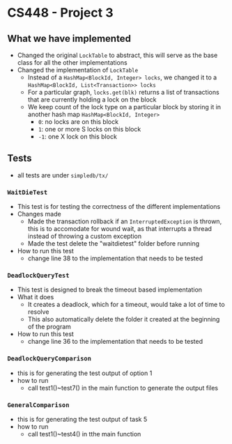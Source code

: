 # CS448 - Project 3

## What we have implemented
- Changed the original `LockTable` to abstract, this will serve as the base class for all the other implementations
- Changed the implementation of `LockTable`
    - Instead of a `HashMap<BlockId, Integer> locks`, we changed it to a `HashMap<BlockId, List<Transaction>> locks`
    - For a particular graph, `locks.get(blk)` returns a list of transactions that are currently holding a lock on the block
    - We keep count of the lock type on a particular block by storing it in another hash map `HashMap<BlockId, Integer>`
        - `0`: no locks are on this block
        - `1`: one or more S locks on this block
        - `-1`: one X lock on this block
    
## Tests
- all tests are under `simpledb/tx/`
### `WaitDieTest`
- This test is for testing the correctness of the different implementations
- Changes made
    - Made the transaction rollback if an `InterruptedException` is thrown, this is to accomodate for wound wait, as that interrupts a thread instead of throwing a custom exception
    - Made the test delete the "waitdietest" folder before running
- How to run this test
    - change line 38 to the implementation that needs to be tested
    

### `DeadlockQueryTest`
- This test is designed to break the timeout based implementation
- What it does
    - It creates a deadlock, which for a timeout, would take a lot of time to resolve
    - This also automatically delete the folder it created at the beginning of the program
- How to run this test
    - change line 36 to the implementation that needs to be tested
    
### `DeadlockQueryComparison`
- this is for generating the test output of option 1
- how to run
    - call test1()~test7() in the main function to generate the output files

### `GeneralComparison`
- this is for generating the test output of task 5
- how to run
    - call test1()~test4() in tthe main function
